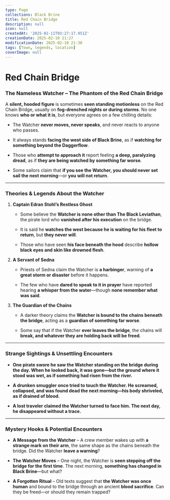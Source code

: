 ```yaml
---
type: Page
collections: Black Brine
title: Red Chain Bridge
description: null
icon: null
createdAt: '2025-02-11T03:27:17.951Z'
creationDate: 2025-02-10 21:27
modificationDate: 2025-02-10 21:30
tags: [Town, legends, location]
coverImage: null
---
```


# Red Chain Bridge

### **The Nameless Watcher – The Phantom of the Red Chain Bridge**

A **silent, hooded figure** is sometimes **seen standing motionless** on the Red Chain Bridge, usually on **fog-drenched nights or during storms**. No one knows **who or what it is**, but everyone agrees on a few chilling details:

- The Watcher **never moves, never speaks**, and never reacts to anyone who passes.

- It always stands **facing the west side of Black Brine**, as if **watching for something beyond the Daggerflow**.

- Those who **attempt to approach it** report feeling **a deep, paralyzing dread**, as if **they are being watched by something far worse**.

- Some sailors claim that **if you see the Watcher, you should never set sail the next morning**—or **you will not return**.

---

### **Theories & Legends About the Watcher**

1. **Captain Edran Stohl’s Restless Ghost**

    - Some believe the **Watcher is none other than The Black Leviathan**, the pirate lord who **vanished after his execution** on the bridge.

    - It is said he **watches the west because he is waiting for his fleet to return**, but **they never will**.

    - Those who have seen **his face beneath the hood** describe **hollow black eyes and skin like drowned flesh**.

2. **A Servant of Sedna**

    - Priests of Sedna claim the Watcher is **a harbinger**, warning of **a great storm or disaster** before it happens.

    - The few who have **dared to speak to it in prayer** have reported hearing **a whisper from the water**—though **none remember what was said**.

3. **The Guardian of the Chains**

    - A darker theory claims the **Watcher is bound to the chains beneath the bridge**, acting as a **guardian of something far worse**.

    - Some say that if the Watcher **ever leaves the bridge**, the chains will **break, and whatever they are holding back will be freed**.

---

### **Strange Sightings & Unsettling Encounters**

- **One pirate swore he saw the Watcher standing on the bridge during the day. When he looked back, it was gone—but the ground where it stood was wet, as if something had risen from the river.**

- **A drunken smuggler once tried to touch the Watcher. He screamed, collapsed, and was found dead the next morning—his body shriveled, as if drained of blood.**

- **A lost traveler claimed the Watcher turned to face him. The next day, he disappeared without a trace.**

---

### **Mystery Hooks & Potential Encounters**

- **A Message from the Watcher** – A crew member wakes up with **a strange mark on their arm**, the same shape as the chains beneath the bridge. Did the Watcher **leave a warning**?

- **The Watcher Moves** – One night, the Watcher is **seen stepping off the bridge for the first time**. The next morning, **something has changed in Black Brine**—but what?

- **A Forgotten Ritual** – Old texts suggest that **the Watcher was once human** and bound to the bridge through an ancient **blood sacrifice**. Can they be freed—or should they remain trapped?

